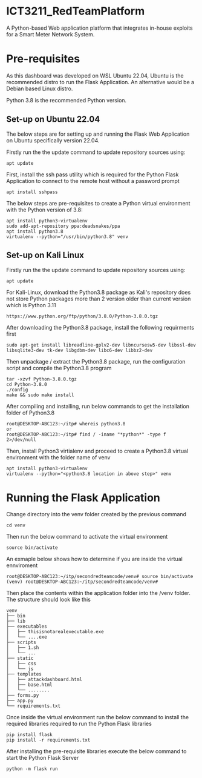 # ICT3211_RedTeamPlatform
A Python-based Web application platform that integrates in-house exploits for a Smart Meter Network System.

# Pre-requisites
As this dashboard was developed on WSL Ubuntu 22.04, Ubuntu is the recommended distro to run the Flask Application.
An alternative would be a Debian based Linux distro.

Python 3.8 is the recommended Python version.  

## Set-up on Ubuntu 22.04

The below steps are for setting up and running the Flask Web Application on Ubuntu specifically version 22.04. 

Firstly run the the update command to update repository sources using:
```
apt update
```

First, install the ssh pass utility which is required for the Python Flask Application to connect to the remote host without a password prompt
```
apt install sshpass
```

The below steps are pre-requisites to create a Python virtual environment with the Python version of 3.8:
```
apt install python3-virtualenv
sudo add-apt-repository ppa:deadsnakes/ppa
apt install python3.8
virtualenv --python="/usr/bin/python3.8" venv
```

## Set-up on Kali Linux
Firstly run the the update command to update repository sources using:
```
apt update
```

For Kali-Linux, download the Python3.8 package as Kali's repository does not store Python packages more than 2 version older than current version which is Python 3.11
```
https://www.python.org/ftp/python/3.8.0/Python-3.8.0.tgz
```

After downloading the Python3.8 package, install the following requirments first
```
sudo apt-get install libreadline-gplv2-dev libncursesw5-dev libssl-dev libsqlite3-dev tk-dev libgdbm-dev libc6-dev libbz2-dev
```

Then unpackage / extract the Python3.8 package, run the configuration script and compile the Python3.8 program
```
tar -xzvf Python-3.8.0.tgz
cd Python-3.8.0
./config
make && sudo make install
```

After compiling and installing, run below commands to get the installation folder of Python3.8
```
root@DESKTOP-ABC123:~/itp# whereis python3.8
or
root@DESKTOP-ABC123:~/itp# find / -iname "*python*" -type f 2>/dev/null
```

Then, install Python3 virtialenv and proceed to create a Python3.8 virtual environment with the folder name of venv
```
apt install python3-virtualenv
virtualenv --python="<python3.8 location in above step>" venv
```

# Running the Flask Application
Change directory into the venv folder created by the previous command 
```
cd venv
```

Then run the below command to activate the virtual environment
```
source bin/activate
```

An exmaple below shows how to determine if you are inside the virtual ennviroment
```
root@DESKTOP-ABC123:~/itp/secondredteamcode/venv# source bin/activate
(venv) root@DESKTOP-ABC123:~/itp/secondredteamcode/venv#
```

Then place the contents within the application folder into the /venv folder. The structure should look like this 
```
venv
├── bin
├── lib
├── executables
│   ├── thisisnotarealexecutable.exe  
│   └── ....exe
├── scripts
│   ├── 1.sh 
│   └── ...
├── static
│   ├── css 
│   └── js
├── templates 
│   ├── attackdashboard.html        
│   ├── base.html         
│   └── ........             
├── forms.py
├── app.py
└── requirements.txt
```

Once inside the virtual environment run the below command to install the required libraries required to run the Python Flask libraries 
```
pip install flask
pip install -r requirements.txt 
```

After installing the pre-requisite libraries execute the below command to start the Python Flask Server 
```
python -m flask run
```




